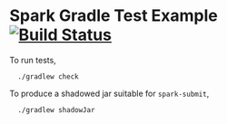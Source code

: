 # Spark Gradle Test Example [![Build Status](https://travis-ci.org/punya/spark-gradle-test-example.svg?branch=develop)](https://travis-ci.org/punya/spark-gradle-test-example)

To run tests,

```
  ./gradlew check
```

To produce a shadowed jar suitable for `spark-submit`,

```
  ./gradlew shadowJar
```

